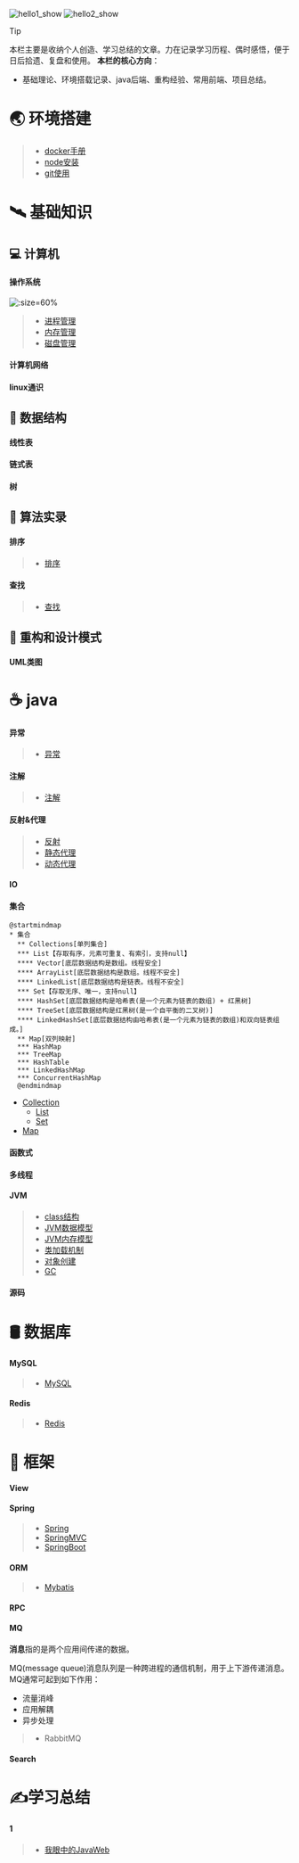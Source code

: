 <link rel="stylesheet" href="https://lizhuo-file.oss-cn-hangzhou.aliyuncs.com/docsify-note/css/local.css" type="text/css">

![hello1_show](https://lizhuo-file.oss-cn-hangzhou.aliyuncs.com/docsify-note/media/img/hello1.png ':class=hello1_show')
![hello2_show](https://lizhuo-file.oss-cn-hangzhou.aliyuncs.com/docsify-note/media/img/hello2.png ':class=hello2_show')

> [!TIP]
> 本栏主要是收纳个人创造、学习总结的文章。力在记录学习历程、偶时感悟，便于日后拾遗、复盘和使用。
>  **本栏的核心方向**：
> + 基础理论、环境搭载记录、java后端、重构经验、常用前端、项目总结。

# 🌏 环境搭建
> + [docker手册](article/environment/docker.md)
> + [node安装](article/environment/node.md)
> + [git使用](article/environment/git.md)



# 🛰️ 基础知识

## 💻 计算机
<!-- tabs:start -->
#### **操作系统**
![](https://lizhuo-file.oss-cn-hangzhou.aliyuncs.com/img/Snipaste_2022-06-16_18-59-20.png ':size=60%')
> + [进程管理](article/computer/os/process_management/process.md)
> + [内存管理]()
> + [磁盘管理]()
#### **计算机网络**

#### **linux通识**

<!-- tabs:end -->


## 🎰 数据结构
<!-- tabs:start -->
#### **线性表**

#### **链式表**

#### **树**

<!-- tabs:end -->

## 🧮 算法实录
<!-- tabs:start -->
#### **排序**
> + [排序](article/algorithm/sort.md)
#### **查找**
> + [查找](article/algorithm/search.md)

<!-- tabs:end -->

## 🧱 重构和设计模式
<!-- tabs:start -->
#### **UML类图**

<!-- tabs:end -->


# ☕ java
<!-- tabs:start -->
#### **异常**
> + [异常](article/java/java_exception.md)
#### **注解**
> + [注解](article/java/java_annotation.md)
#### **反射&代理**
> + [反射](article/java/java_reflex.md)
> + [静态代理]()
> + [动态代理]()
#### **IO**

#### **集合**
```plantuml
@startmindmap
* 集合
  ** Collections[单列集合]
  *** List【存取有序，元素可重复、有索引，支持null】
  **** Vector[底层数据结构是数组。线程安全]
  **** ArrayList[底层数据结构是数组。线程不安全]
  **** LinkedList[底层数据结构是链表。线程不安全]
  *** Set【存取无序、唯一，支持null】
  **** HashSet[底层数据结构是哈希表(是一个元素为链表的数组) + 红黑树]
  **** TreeSet[底层数据结构是红黑树(是一个自平衡的二叉树)]
  **** LinkedHashSet[底层数据结构由哈希表(是一个元素为链表的数组)和双向链表组成。]
  ** Map[双列映射]
  *** HashMap
  *** TreeMap
  *** HashTable
  *** LinkedHashMap
  *** ConcurrentHashMap
  @endmindmap
```
+ [Collection](article/java/java_collection.md?id=collection)
    + [List](article/java/java_collection.md?id=list)
    + [Set](article/java/java_collection.md?id=set)
+ [Map](article/java/java_collection.md?id=map)

#### **函数式**

#### **多线程**

#### **JVM**
> + [class结构](article/java/jvm/jvm_class_structure.md)
> + [JVM数据模型](article/java/jvm/jvm_data_model.md)
> + [JVM内存模型](article/java/jvm/jvm_memory_model.md)
> + [类加载机制](article/java/jvm/jvm_class_loading.md)
> + [对象创建](article/java/jvm/jvm_object_creating.md)
> + [GC](article/java/jvm/jvm_GC.md)

#### **源码**

<!-- tabs:end -->

# 🛢️ 数据库
<!-- tabs:start -->
#### **MySQL**
> + [MySQL](article/database/MySQL.md)
#### **Redis**
> + [Redis](article/database/Redis.md)
<!-- tabs:end -->

# 🛴 框架
<!-- tabs:start -->
#### **View**

#### **Spring**
> + [Spring](article/frame/spring/spring.md)
> + [SpringMVC](article/frame/spring/springMVC.md)
> + [SpringBoot](article/frame/spring/springBoot.md)
#### **ORM**
> + [Mybatis](article/frame/orm/mybatis.md)
#### **RPC**

#### **MQ**

**消息**指的是两个应用间传递的数据。

MQ(message queue)消息队列是一种跨进程的通信机制，用于上下游传递消息。MQ通常可起到如下作用：

+ 流量消峰
+ 应用解耦
+ 异步处理

> + RabbitMQ

#### **Search**

<!-- tabs:end -->

# ✍️学习总结
<!-- tabs:start -->
#### **1**
> + [我眼中的JavaWeb](article/summary/java_web.md)
<!-- tabs:end -->
